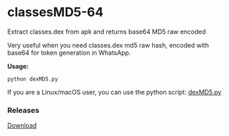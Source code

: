 classesMD5-64
=============

Extract classes.dex from apk and returns base64 MD5 raw encoded

Very useful when you need classes.dex md5 raw hash, encoded with base64 for token generation in WhatsApp.

**Usage:**

```
python dexMD5.py
```

If you are a Linux/macOS user, you can use the python script: [dexMD5.py](https://github.com/mgp25/classesMD5-64/blob/master/dexMD5.py)

### Releases

[Download](https://github.com/mgp25/classesMD5-64/releases)
